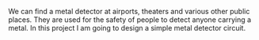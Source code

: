 We can find a metal detector at airports, theaters and various other public places. They are used for the safety of people to detect anyone carrying a metal.  In this project I am  going to design a simple metal detector circuit. 
